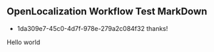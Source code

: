## OpenLocalization Workflow Test MarkDown
* 1da309e7-45c0-4d7f-978e-279a2c084f32 
thanks!

Hello world
